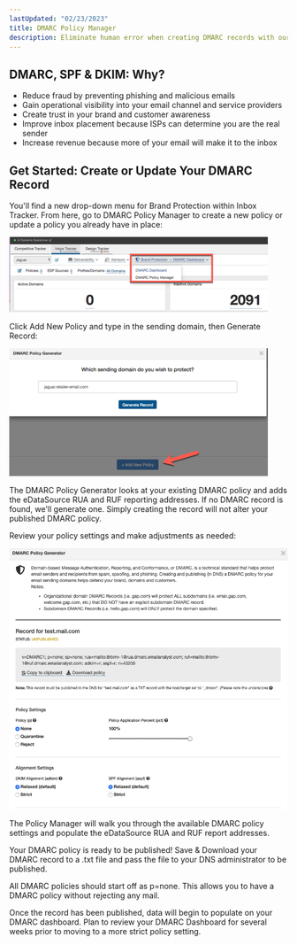 ```yaml
---
lastUpdated: "02/23/2023"
title: DMARC Policy Manager
description: Eliminate human error when creating DMARC records with our self-service policy manager and automatically send reports to Inbox Tracker
---
```


## DMARC, SPF & DKIM: Why?

* Reduce fraud by preventing phishing and malicious emails
* Gain operational visibility into your email channel and service providers
* Create trust in your brand and customer awareness
* Improve inbox placement because ISPs can determine you are the real sender
* Increase revenue because more of your email will make it to the inbox

## Get Started: Create or Update Your DMARC Record

 You'll find a new drop-down menu for Brand Protection within Inbox Tracker. From here, go to DMARC Policy Manager to create a new policy or update a policy you already have in place:

![](media/dmarc_policy_manager/image_0.png)

 Click Add New Policy and type in the sending domain, then Generate Record:

![](media/dmarc_policy_manager/image_1.png)

 The DMARC Policy Generator looks at your existing DMARC policy and adds the eDataSource RUA and RUF reporting addresses. If no DMARC record is found, we'll generate one. Simply creating the record will not alter your published DMARC policy.

 Review your policy settings and make adjustments as needed:

![](media/dmarc_policy_manager/image_2.png)

 The Policy Manager will walk you through the available DMARC policy settings and populate the eDataSource RUA and RUF report addresses.

 Your DMARC policy is ready to be published! Save & Download your DMARC record to a .txt file and pass the file to your DNS administrator to be published.

 All DMARC policies should start off as p=none. This allows you to have a DMARC policy without rejecting any mail.

 Once the record has been published, data will begin to populate on your DMARC dashboard. Plan to review your DMARC Dashboard for several weeks prior to moving to a more strict policy setting.
